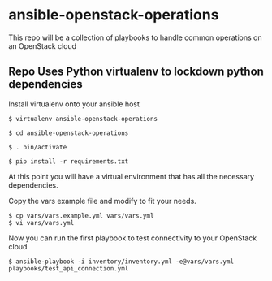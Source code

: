 # ansible-openstack-operations
This repo will be a collection of playbooks to handle common operations on an OpenStack cloud

## Repo Uses Python virtualenv to lockdown python dependencies

Install virtualenv onto your ansible host

```
$ virtualenv ansible-openstack-operations

$ cd ansible-openstack-operations

$ . bin/activate

$ pip install -r requirements.txt
```

At this point you will have a virtual environment that has all the necessary dependencies.

Copy the vars example file and modify to fit your needs.

```
$ cp vars/vars.example.yml vars/vars.yml
$ vi vars/vars.yml
```


Now you can run the first playbook to test connectivity to your OpenStack cloud

```
$ ansible-playbook -i inventory/inventory.yml -e@vars/vars.yml playbooks/test_api_connection.yml
```
